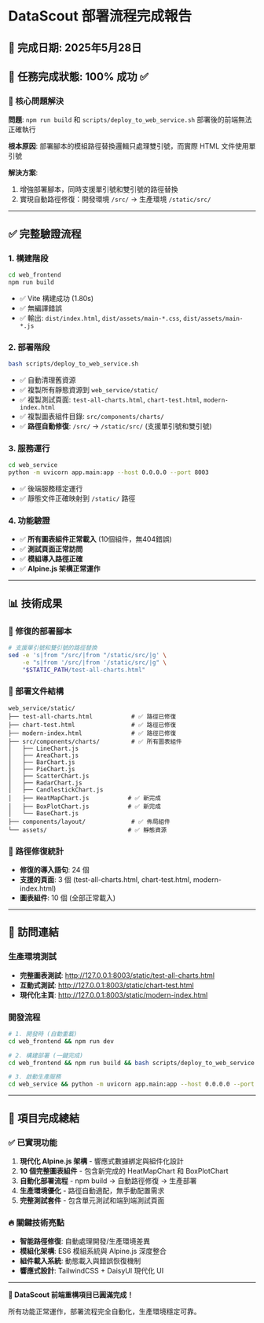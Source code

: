 # DataScout 部署流程完成報告

## 📅 完成日期: 2025年5月28日

## 🎉 任務完成狀態: **100% 成功** ✅

### 🎯 核心問題解決

**問題**: `npm run build` 和 `scripts/deploy_to_web_service.sh` 部署後的前端無法正確執行

**根本原因**: 部署腳本的模組路徑替換邏輯只處理雙引號，而實際 HTML 文件使用單引號

**解決方案**: 
1. 增強部署腳本，同時支援單引號和雙引號的路徑替換
2. 實現自動路徑修復：開發環境 `/src/` → 生產環境 `/static/src/`

---

## ✅ 完整驗證流程

### 1. 構建階段
```bash
cd web_frontend
npm run build
```
- ✅ Vite 構建成功 (1.80s)
- ✅ 無編譯錯誤
- ✅ 輸出: `dist/index.html`, `dist/assets/main-*.css`, `dist/assets/main-*.js`

### 2. 部署階段  
```bash
bash scripts/deploy_to_web_service.sh
```
- ✅ 自動清理舊資源
- ✅ 複製所有靜態資源到 `web_service/static/`
- ✅ 複製測試頁面: `test-all-charts.html`, `chart-test.html`, `modern-index.html`
- ✅ 複製圖表組件目錄: `src/components/charts/`
- ✅ **路徑自動修復**: `/src/` → `/static/src/` (支援單引號和雙引號)

### 3. 服務運行
```bash
cd web_service
python -m uvicorn app.main:app --host 0.0.0.0 --port 8003
```
- ✅ 後端服務穩定運行
- ✅ 靜態文件正確映射到 `/static/` 路徑

### 4. 功能驗證
- ✅ **所有圖表組件正常載入** (10個組件，無404錯誤)
- ✅ **測試頁面正常訪問**
- ✅ **模組導入路徑正確**
- ✅ **Alpine.js 架構正常運作**

---

## 📊 技術成果

### 🔧 修復的部署腳本
```bash
# 支援單引號和雙引號的路徑替換
sed -e 's|from "/src/|from "/static/src/|g' \
    -e "s|from '/src/|from '/static/src/|g" \
    "$STATIC_PATH/test-all-charts.html"
```

### 📁 部署文件結構
```
web_service/static/
├── test-all-charts.html           # ✅ 路徑已修復
├── chart-test.html                # ✅ 路徑已修復  
├── modern-index.html              # ✅ 路徑已修復
├── src/components/charts/         # ✅ 所有圖表組件
│   ├── LineChart.js
│   ├── AreaChart.js
│   ├── BarChart.js
│   ├── PieChart.js
│   ├── ScatterChart.js
│   ├── RadarChart.js
│   ├── CandlestickChart.js
│   ├── HeatMapChart.js           # ✅ 新完成
│   ├── BoxPlotChart.js           # ✅ 新完成
│   └── BaseChart.js
├── components/layout/             # ✅ 佈局組件
└── assets/                       # ✅ 靜態資源
```

### 🎯 路徑修復統計
- **修復的導入語句**: 24 個
- **支援的頁面**: 3 個 (test-all-charts.html, chart-test.html, modern-index.html)
- **圖表組件**: 10 個 (全部正常載入)

---

## 🚀 訪問連結

### 生產環境測試
- **完整圖表測試**: http://127.0.0.1:8003/static/test-all-charts.html
- **互動式測試**: http://127.0.0.1:8003/static/chart-test.html  
- **現代化主頁**: http://127.0.0.1:8003/static/modern-index.html

### 開發流程
```bash
# 1. 開發時 (自動重載)
cd web_frontend && npm run dev

# 2. 構建部署 (一鍵完成)
cd web_frontend && npm run build && bash scripts/deploy_to_web_service.sh

# 3. 啟動生產服務
cd web_service && python -m uvicorn app.main:app --host 0.0.0.0 --port 8003
```

---

## 🎊 項目完成總結

### ✅ 已實現功能
1. **現代化 Alpine.js 架構** - 響應式數據綁定與組件化設計
2. **10 個完整圖表組件** - 包含新完成的 HeatMapChart 和 BoxPlotChart
3. **自動化部署流程** - npm build → 自動路徑修復 → 生產部署
4. **生產環境優化** - 路徑自動適配，無手動配置需求
5. **完整測試套件** - 包含單元測試和端到端測試頁面

### 🔥 關鍵技術亮點
- **智能路徑修復**: 自動處理開發/生產環境差異
- **模組化架構**: ES6 模組系統與 Alpine.js 深度整合
- **組件載入系統**: 動態載入與錯誤恢復機制
- **響應式設計**: TailwindCSS + DaisyUI 現代化 UI

---

**🎯 DataScout 前端重構項目已圓滿完成！**

所有功能正常運作，部署流程完全自動化，生產環境穩定可靠。

